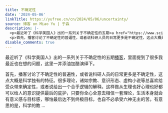 ```yaml
---
title: 不确定性
date: '2024-05-06'
linkTitle: https://yufree.cn/cn/2024/05/06/uncertainty/
source: 博客 on Miao Yu | 于淼
description: |-
  <p>最近听了《科学美国人》出的一系列关于不确定性的五期<a href="https://www.scientificamerican.com/podcast/science-talk/">播客</a>，里面提到了很多我最近也在想的问题，这里一并添油加醋演绎下。</p>
  <p>首先，播客讨论了不确定性的普遍性，或者说科研人员的日常更多是不确定性，这点大概是科学独有的特征。很多理论，诸如宗教、意识形态、虚构小说等总喜欢给受众带来确定性，或者说给出一个合乎逻辑的解释。这样做从生理也好心理也好都可以给人的意识提供最后的庇护，只要你全心全意去相信一套理论，生活本身就会有意义感与目标感，哪怕最后达不到终极目标，也自不必承受六神无主的苦。有意思的是，科学的教 ...
disable_comments: true
---
```

<p>最近听了《科学美国人》出的一系列关于不确定性的五期<a href="https://www.scientificamerican.com/podcast/science-talk/">播客</a>，里面提到了很多我最近也在想的问题，这里一并添油加醋演绎下。</p>
<p>首先，播客讨论了不确定性的普遍性，或者说科研人员的日常更多是不确定性，这点大概是科学独有的特征。很多理论，诸如宗教、意识形态、虚构小说等总喜欢给受众带来确定性，或者说给出一个合乎逻辑的解释。这样做从生理也好心理也好都可以给人的意识提供最后的庇护，只要你全心全意去相信一套理论，生活本身就会有意义感与目标感，哪怕最后达不到终极目标，也自不必承受六神无主的苦。有意思的是，科学的教 ...